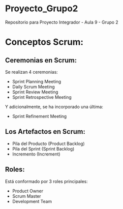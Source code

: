 # Proyecto_Grupo2
Repositorio para Proyecto Integrador - Aula 9 - Grupo 2

# Conceptos Scrum:

## Ceremonias en Scrum:

Se realizan 4 ceremonias:
- Sprint Planning Meeting
- Daily Scrum Meeting
- Sprint Review Meeting
- Sprint Retrospective Meeting

Y adicionalmente, se ha incorporado una última:
- Sprint Refinement Meeting

## Los Artefactos en Scrum:
- Pila del Producto (Product Backlog) 
- Pila del Sprint (Sprint Backlog) 
- Incremento (Increment)

## Roles:
Está conformado por 3 roles principales: 
- Product Owner 
- Scrum Master  
- Development Team 
